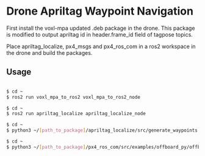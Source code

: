 # Drone Apriltag Waypoint Navigation

First install the voxl-mpa updated .deb package in the drone. This package is modified to output apriltag id in header.frame_id field of tagpose topics.

Place apriltag_localize, px4_msgs and px4_ros_com in a ros2 workspace in the drone and build the packages.
 

## Usage

``` bash

$ cd ~
$ ros2 run voxl_mpa_to_ros2 voxl_mpa_to_ros2_node 

$ cd ~
$ ros2 run apriltag_localize apriltag_localize_node 

$ cd ~
$ python3 ~/[path_to_package]/apriltag_localize/src/generate_waypoints.py

$ cd ~
$ python3 ~/[path_to_package]/px4_ros_com/src/examples/offboard_py/offboard_control.py
